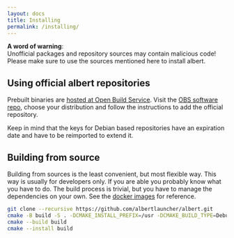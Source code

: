 ```yaml
---
layout: docs
title: Installing
permalink: /installing/
---
```

**A word of warning**:
<br>
Unofficial packages and repository sources may contain malicious code!
<br>
Please make sure to use the sources mentioned here to install albert.

## Using official albert repositories

Prebuilt binaries are [hosted at Open Build Service](https://build.opensuse.org/package/show/home:manuelschneid3r/albert). Visit the [OBS software repo](https://software.opensuse.org/download.html?project=home:manuelschneid3r&package=albert), choose your distribution and follow the instructions to add the official repository.

Keep in mind that the keys for Debian based repositories have an expiration date and have to be reimported to extend it. 

## Building from source

Building from sources is the least convenient, but most flexible way. This way is usually for developers only. If you are able you probably know what you have to do. The build process is trivial, but you have to manage the dependencies on your own. See the [docker images](https://github.com/albertlauncher/albert/tree/master/.docker) for reference.

```bash
git clone --recursive https://github.com/albertlauncher/albert.git
cmake -B build -S . -DCMAKE_INSTALL_PREFIX=/usr -DCMAKE_BUILD_TYPE=Debug
cmake --build build
cmake --install build
```
